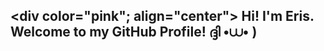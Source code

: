 ## <div color="pink"; align="center"> Hi! I'm Eris. Welcome to my GitHub Profile! ദ്ദി •⩊• ) </div>


